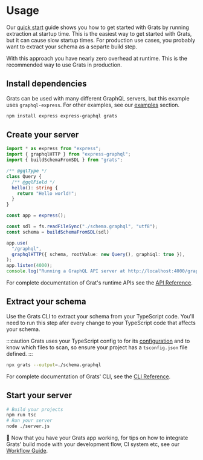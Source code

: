 # Usage

Our [quick start](../01-getting-started/01-quick-start.md) guide shows you how to get started with Grats by running extraction at startup time. This is the easiest way to get started with Grats, but it can cause slow startup times. For production use cases, you probably want to extract your schema as a separte build step.

With this approach you have nearly zero overhead at runtime. This is the recommended way to use Grats in production.

## Install dependencies

Grats can be used with many different GraphQL servers, but this example uses `graphql-express`. For other examples, see our [examples](../05-examples/index.mdx) section.

```bash
npm install express express-graphql grats
```

## Create your server

```ts title="/server.ts"
import * as express from "express";
import { graphqlHTTP } from "express-graphql";
import { buildSchemaFromSDL } from "grats";

/** @gqlType */
class Query {
  /** @gqlField */
  hello(): string {
    return "Hello world!";
  }
}

const app = express();

const sdl = fs.readFileSync("./schema.graphql", "utf8");
const schema = buildSchemaFromSDL(sdl)

app.use(
  "/graphql",
  graphqlHTTP({ schema, rootValue: new Query(), graphiql: true }),
);
app.listen(4000);
console.log("Running a GraphQL API server at http://localhost:4000/graphql");
```

For complete documentation of Grat's runtime APIs see the [API Reference](./01-runtime-api.mdx).

## Extract your schema

Use the Grats CLI to extract your schema from your TypeScript code. You'll need to run this step afer every change to your TypeScript code that affects your schema.

:::caution
Grats uses your TypeScript config to for its [configuration](./02-configuration.md) and to know which files to scan, so ensure your project has a `tsconfig.json` file defined.
:::

```bash
npx grats --output=./schema.graphql
```

For complete documentation of Grats' CLI, see the [CLI Reference](./03-cli.md).

## Start your server

```bash
# Build your projects
npm run tsc
# Run your server
node ./server.js
```

🎉 Now that you have your Grats app working, for tips on how to integrate Grats' build mode with your development flow, CI system etc, see our [Workflow Guide](../05-guides/01-workflows.md).